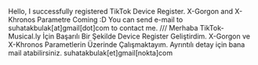 Hello,
I successfully registered TikTok Device Register.
X-Gorgon and X-Khronos Parametre Coming :D
You can send e-mail to suhatakbulak[at]gmail[dot]com to contact me.
///
Merhaba
TikTok-Musical.ly İçin Başarılı Bir Şekilde Device Register Geliştirdim.
X-Gorgon ve X-Khronos Parametlerin Üzerinde Çalışmaktayım.
Ayrıntılı detay için bana mail atabilirsiniz. suhatakbulak[et]gmail[nokta]com
